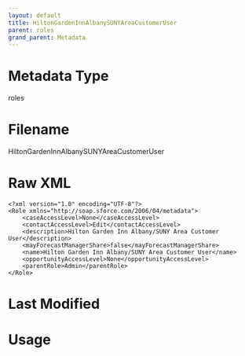 ```yaml
---
layout: default
title: HiltonGardenInnAlbanySUNYAreaCustomerUser
parent: roles
grand_parent: Metadata
---
```

# Metadata Type
roles


# Filename 
HiltonGardenInnAlbanySUNYAreaCustomerUser


# Raw XML
```
<?xml version="1.0" encoding="UTF-8"?>
<Role xmlns="http://soap.sforce.com/2006/04/metadata">
    <caseAccessLevel>None</caseAccessLevel>
    <contactAccessLevel>Edit</contactAccessLevel>
    <description>Hilton Garden Inn Albany/SUNY Area Customer User</description>
    <mayForecastManagerShare>false</mayForecastManagerShare>
    <name>Hilton Garden Inn Albany/SUNY Area Customer User</name>
    <opportunityAccessLevel>None</opportunityAccessLevel>
    <parentRole>Admin</parentRole>
</Role>
```


# Last Modified


# Usage
